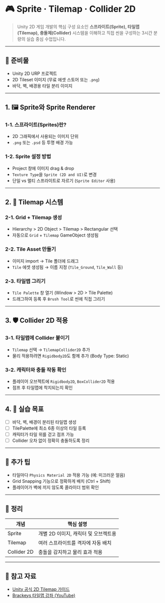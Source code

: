 # 🎮 Sprite · Tilemap · Collider 2D
> Unity 2D 게임 개발의 핵심 구성 요소인 **스프라이트(Sprite), 타일맵(Tilemap), 충돌체(Collider)** 시스템을 이해하고 직접 씬을 구성하는 3시간 분량의 실습 중심 수업입니다.

---

## 🧱 준비물

- Unity 2D URP 프로젝트
- 2D Tileset 이미지 (무료 에셋 스토어 또는 `.png`)
- 바닥, 벽, 배경용 타일 분리 이미지

---

## 1. 🖼️ Sprite와 Sprite Renderer

### 1-1. 스프라이트(Sprites)란?
- 2D 그래픽에서 사용되는 이미지 단위
- `.png` 또는 `.psd` 등 투명 배경 가능

### 1-2. Sprite 설정 방법
- Project 창에 이미지 drag & drop
- `Texture Type`을 `Sprite (2D and UI)`로 변경
- 단일 vs 멀티 스프라이트로 자르기 (`Sprite Editor` 사용)


---

## 2. 🧩 Tilemap 시스템

### 2-1. Grid + Tilemap 생성
- Hierarchy > 2D Object > Tilemap > Rectangular 선택
- 자동으로 `Grid` + `Tilemap` GameObject 생성됨

### 2-2. Tile Asset 만들기
- 이미지 import → Tile 폴더에 드래그
- `Tile` 에셋 생성됨 → 이름 지정 (`Tile_Ground`, `Tile_Wall` 등)


### 2-3. 타일맵 그리기
- `Tile Palette` 창 열기 (Window > 2D > Tile Palette)
- 드래그하여 등록 후 `Brush Tool`로 씬에 직접 그리기


---

## 3. 🛡️ Collider 2D 적용

### 3-1. 타일맵에 Collider 붙이기
- `Tilemap` 선택 → `TilemapCollider2D` 추가
- 물리 적용하려면 `Rigidbody2D`도 함께 추가 (Body Type: Static)

### 3-2. 캐릭터와 충돌 작동 확인
- 플레이어 오브젝트에 `Rigidbody2D`, `BoxCollider2D` 적용
- 점프 후 타일맵에 착지되는지 확인

---

## 4. 🎯 실습 목표

- [ ] 바닥, 벽, 배경이 분리된 타일맵 생성
- [ ] TilePalette에 최소 6종 이상의 타일 등록
- [ ] 캐릭터가 타일 위를 걷고 점프 가능
- [ ] Collider 오차 없이 정확히 충돌하도록 정리

---

## 💬 추가 팁

- 타일마다 `Physics Material 2D` 적용 가능 (예: 미끄러운 얼음)
- Grid Snapping 기능으로 정확하게 배치 (Ctrl + Shift)
- 플레이어가 벽에 끼지 않도록 콜라이더 범위 확인

---

## 🧠 정리

| 개념          | 핵심 설명 |
| ------------- | -------- |
| Sprite        | 개별 2D 이미지, 캐릭터 및 오브젝트용 |
| Tilemap       | 여러 스프라이트를 격자에 자동 배치 |
| Collider 2D   | 충돌을 감지하고 물리 효과 적용 |

---

## 🔗 참고 자료

- [Unity 공식 2D Tilemap 가이드](https://learn.unity.com/tutorial/2d-peulraespomeo-modeu-rebel-caesaeghagi#)
- [Brackeys 타일맵 강좌 (YouTube)](https://www.youtube.com/watch?v=ryISV_nH8qw)
